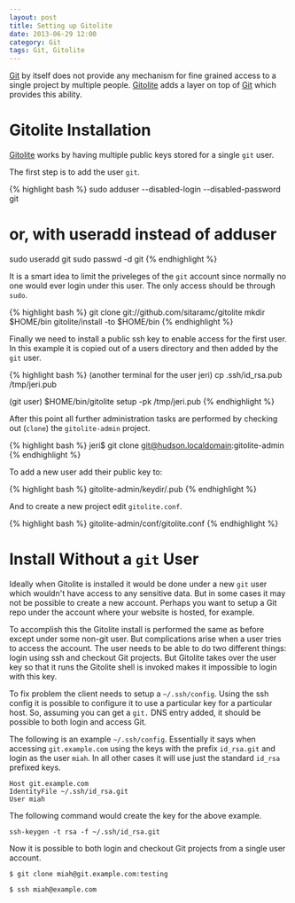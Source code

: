 ```yaml
---
layout: post
title: Setting up Gitolite
date: 2013-06-29 12:00
category: Git
tags: Git, Gitolite
---
```


[Git][Git] by itself does not provide any mechanism for
fine grained access to a single project by multiple people.
[Gitolite][Gitolite] adds a layer on top of [Git][Git]
which provides this ability.

# Gitolite Installation

[Gitolite][Gitolite] works by having multiple public
keys stored for a single `git` user.

The first step is to add the user `git`.

{% highlight bash %}
sudo adduser --disabled-login --disabled-password git
# or, with useradd instead of adduser
sudo useradd git
sudo passwd -d git
{% endhighlight %}

It is a smart idea to limit the priveleges of the `git`
account since normally no one would ever login under this user.
The only access should be through `sudo`.

{% highlight bash %}
git clone git://github.com/sitaramc/gitolite
mkdir $HOME/bin
gitolite/install -to $HOME/bin
{% endhighlight %}

Finally we need to install a public ssh key to enable
access for the first user.  In this example it is copied
out of a users directory and then added by the `git` user.

{% highlight bash %}
(another terminal for the user jeri)
cp .ssh/id_rsa.pub /tmp/jeri.pub

(git user)
$HOME/bin/gitolite setup -pk /tmp/jeri.pub
{% endhighlight %}

After this point all further administration tasks
are performed by checking out (`clone`) the `gitolite-admin`
project.

{% highlight bash %}
jeri$ git clone git@hudson.localdomain:gitolite-admin
{% endhighlight %}

To add a new user add their public key to:

{% highlight bash %}
gitolite-admin/keydir/<name>.pub
{% endhighlight %}

And to create a new project edit `gitolite.conf`.

{% highlight bash %}
gitolite-admin/conf/gitolite.conf
{% endhighlight %}

 [Git]: http://git-scm.com
 [Gitolite]: https://github.com/sitaramc/gitolite
 [Gitweb]: https://git.wiki.kernel.org/index.php/Gitweb
 [Cgit]: http://git.zx2c4.com/cgit
 [Apache]: http://www.apache.org

# Install Without a `git` User

Ideally when Gitolite is installed it would be done under a
new `git` user which wouldn't have access to any sensitive data.
But in some cases it may not be possible to create a new account.
Perhaps you want to setup a Git repo under the account where
your website is hosted, for example.

To accomplish this the Gitolite install is performed the same
as before except under some non-git user.  But complications arise
when a user tries to access the account.  The user needs to be able
to do two different things: login using ssh and checkout Git projects.
But Gitolite takes over the user key so that it runs the Gitolite shell
is invoked makes it impossible to login with this key.

To fix problem the client needs to setup a `~/.ssh/config`.
Using the ssh config it is possible to configure it to use a particular
key for a particular host.  So, assuming you can get a `git.` DNS entry
added, it should be possible to both login and access Git.

The following is an example `~/.ssh/config`.  Essentially it says
when accessing `git.example.com` using the keys with the prefix `id_rsa.git`
and login as the user `miah`.  In all other cases it will use
just the standard `id_rsa` prefixed keys.

    Host git.example.com 
    IdentityFile ~/.ssh/id_rsa.git
    User miah

The following command would create the key for the above example.

    ssh-keygen -t rsa -f ~/.ssh/id_rsa.git

Now it is possible to both login and checkout Git
projects from a single user account.

    $ git clone miah@git.example.com:testing

    $ ssh miah@example.com

